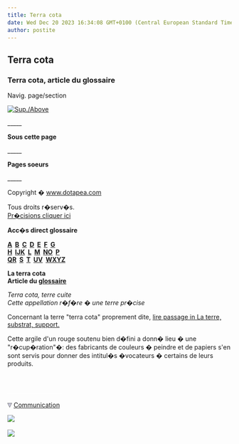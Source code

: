 ```yaml
---
title: Terra cota
date: Wed Dec 20 2023 16:34:08 GMT+0100 (Central European Standard Time)
author: postite
---
```


## Terra cota
### Terra cota, article du glossaire
 Navig. page/section

[![Sup./Above](_derived/up_cmp_themenoir010_up.gif)](t.html)

\_\_\_\_\_

**Sous cette page**

\_\_\_\_\_

**Pages soeurs**

\_\_\_\_\_

Copyright � www.dotapea.com

Tous droits r�serv�s.  
[Pr�cisions cliquer ici](droitscopie.html)

**Acc�s direct glossaire**

**[A](a.html)  [B](b.html)  [C](c.html)  [D](d.html)  [E](e.html)  [F](f.html)  [G](g.html)  
[H](h.html)  [IJK](ijk.html)  [L](l.html)  [M](m.html)  [NO](no.html)  [P](p.html)  
[QR](qr.html)  [S](s.html)  [T](t.html)  [UV](uv.html)  [WXYZ](wxyz.html)**

**La terra cota  
Article du [glossaire](glossaire.html)**

_Terra cota, terre cuite  
Cette appellation r�f�re � une terre pr�cise_

Concernant la terre "terra cota" proprement dite, [lire passage in La terre, substrat, support.](terressupports.html#laterracota)

Cette argile d'un rouge soutenu bien d�fini a donn� lieu � une "r�cup�ration"�: des fabricants de couleurs � peindre et de papiers s'en sont servis pour donner des intitul�s �vocateurs � certains de leurs produits.



 

 ![](images/transparent122x1.gif)

![](images/flechebas.gif) [Communication](http://www.artrealite.com/annonceurs.htm) 

[![](https://cbonvin.fr/sites/regie.artrealite.com/visuels/campagne1.png)](index-2.html#20131014)

![](https://cbonvin.fr/sites/regie.artrealite.com/visuels/campagne2.png)